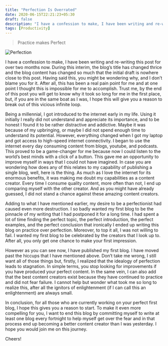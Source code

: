 ```yaml
---
title: "Perfection Is Overrated"
date: 2020-06-15T22:21:23+05:30
draft: false
description: "I have a confession to make, I have been writing and re-writing this post for over two months now. During this interim, the blog’s title has changed thrice and the blog content has changed so much that the initial draft is nowhere close to this post. Having said this, you might be wondering why, and I don’t blame you for it. After all, this has been a real pain point for me and at one point I thought this is impossible for me to accomplish. Trust me, by the end of this post you will get to know why it took so long for me in the first place, but, if you are in the same boat as I was, I hope this will give you a reason to break out of this vicious infinite loop."
tags: [Productivity]
---
```


> Practice makes Perfect

![Perfection](/images/Perfection.jpg)

I have a confession to make, I have been writing and re-writing this post for over two months now. During this interim, the blog’s title has changed thrice and the blog content has changed so much that the initial draft is nowhere close to this post. Having said this, you might be wondering why, and I don’t blame you for it. After all, this has been a real pain point for me and at one point I thought this is impossible for me to accomplish. Trust me, by the end of this post you will get to know why it took so long for me in the first place, but, if you are in the same boat as I was, I hope this will give you a reason to break out of this vicious infinite loop.

Being a millennial, I got introduced to the internet early in my life. Using it initially I really did not understand and appreciate its importance, and to be honest I found it to be rather distractive and addictive. Maybe it was because of my upbringing, or maybe I did not spend enough time to understand its potential. However, everything changed when I got my laptop and got access to high-speed internet connectivity. I began to use the internet every day consuming content from blogs, youtube, and podcasts. This proved to be a game-changer for me because now I could listen to the world’s best minds with a click of a button. This gave me an opportunity to improve myself in ways that I could not have imagined. In case you are wondering how does any of this relates to my capability of publishing a single blog, well, here is the thing. As much as I love the internet for its enormous benefits, it was making me doubt my capabilities as a content creator. Every time I consume quality content, more often than not, I end up comparing myself with the other creator. And as you might have already guessed, I did not stand a chance against these amazing content creators.

Adding to what I have mentioned earlier, my desire to be a perfectionist had caused even more destruction. I so badly wanted my first blog to be the pinnacle of my writing that I had postponed it for a long time. I had spent a lot of time finding the perfect topic, the perfect introduction, the perfect examples, and the perfect conclusion that ironically I ended up writing this blog on practice over perfection. Moreover, to top it all, I was not willing to fail. I wanted my first blog to be celebrated by the creators that I look up to. After all, you only get one chance to make your first impression.

However as you can see now, I have published my first blog. I have moved past the hiccups that I have mentioned above. Don’t take me wrong, I still want all of those things but, firstly, I realized that the idealogy of perfection leads to stagnation. In simple terms, you stop looking for improvements if you have produced your perfect content. In the same vein, I can also add that the best content creators exist because they have continued to practice and did not fear failure. I cannot help but wonder what took me so long to realize this, after all the ignitors of enlightenment (if I can call this an enlightenment) are always small.

In conclusion, for all those who are currently working on your perfect first blog, I hope this gives you a reason to start. To make it even more compelling for you, I want to end this blog by committing myself to write at least one blog every fortnight to help myself get over the fear and in that process end up becoming a better content creator than I was yesterday. I hope you would join me on this journey.

Cheers!